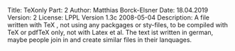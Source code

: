  Title: TeXonly Part: 2 Author: Matthias Borck-Elsner Date: 18.04.2019 Version: 2 License: LPPL Ver­sion 1.3c 2008-05-04 Description: A file written with TeX , not using any packgages or sty-files, to be compiled with TeX or pdfTeX only, not with Latex et al. The text ist written in german, maybe people join in and create similar files in their lanquages. 
